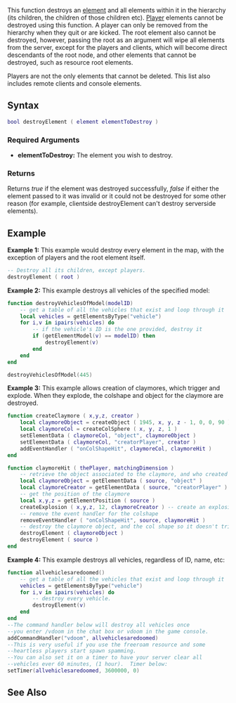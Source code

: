 This function destroys an [element](/docs/element.md "wikilink") and all elements within it in the hierarchy (its children, the children of those children etc). [Player](/player.md "wikilink") elements cannot be destroyed using this function. A player can only be removed from the hierarchy when they quit or are kicked. The root element also cannot be destroyed, however, passing the root as an argument will wipe all elements from the server, except for the players and clients, which will become direct descendants of the root node, and other elements that cannot be destroyed, such as resource root elements.

Players are not the only elements that cannot be deleted. This list also includes remote clients and console elements.

Syntax
------

``` lua
bool destroyElement ( element elementToDestroy )
```

### Required Arguments

-   **elementToDestroy:** The element you wish to destroy.

### Returns

Returns *true* if the element was destroyed successfully, *false* if either the element passed to it was invalid or it could not be destroyed for some other reason (for example, clientside destroyElement can't destroy serverside elements).

Example
-------

**Example 1:** This example would destroy every element in the map, with the exception of players and the root element itself.

``` lua
-- Destroy all its children, except players.
destroyElement ( root )
```

**Example 2:** This example destroys all vehicles of the specified model:

``` lua
function destroyVehiclesOfModel(modelID)
    -- get a table of all the vehicles that exist and loop through it
    local vehicles = getElementsByType("vehicle")
    for i,v in ipairs(vehicles) do
        -- if the vehicle's ID is the one provided, destroy it
        if (getElementModel(v) == modelID) then
            destroyElement(v)
        end
    end
end

destroyVehiclesOfModel(445)
```

**Example 3:** This example allows creation of claymores, which trigger and explode. When they explode, the colshape and object for the claymore are destroyed.

``` lua
function createClaymore ( x,y,z, creator )
    local claymoreObject = createObject ( 1945, x, y, z - 1, 0, 0, 90 )  -- create an object which looks like a claymore
    local claymoreCol = createColSphere ( x, y, z, 1 )                   -- create a col sphere with radius 1
    setElementData ( claymoreCol, "object", claymoreObject )             -- store the object of the claymore
    setElementData ( claymoreCol, "creatorPlayer", creator )             -- store the person who created it
    addEventHandler ( "onColShapeHit", claymoreCol, claymoreHit )        -- add an event handler to the colshape
end

function claymoreHit ( thePlayer, matchingDimension )
    -- retrieve the object associated to the claymore, and who created it
    local claymoreObject = getElementData ( source, "object" )
    local claymoreCreator = getElementData ( source, "creatorPlayer" )
    -- get the position of the claymore
    local x,y,z = getElementPosition ( source )
    createExplosion ( x,y,z, 12, claymoreCreator ) -- create an explosion, associated to the creator, of a small size at the col's position
    -- remove the event handler for the colshape
    removeEventHandler ( "onColShapeHit", source, claymoreHit )
    -- destroy the claymore object, and the col shape so it doesn't trigger again.
    destroyElement ( claymoreObject )
    destroyElement ( source )
end
```

**Example 4:** This example destroys all vehicles, regardless of ID, name, etc:

``` lua
function allvehiclesaredoomed()
    -- get a table of all the vehicles that exist and loop through it
    vehicles = getElementsByType("vehicle")
    for i,v in ipairs(vehicles) do
        -- destroy every vehicle.
        destroyElement(v)
    end
end
--The command handler below will destroy all vehicles once
--you enter /vdoom in the chat box or vdoom in the game console.
addCommandHandler("vdoom", allvehiclesaredoomed)
--This is very useful if you use the freeroam resource and some
--heartless players start spawn spamming.
--You can also set it on a timer to have your server clear all
--vehicles ever 60 minutes, (1 hour).  Timer below:
setTimer(allvehiclesaredoomed, 3600000, 0)
```

See Also
--------
